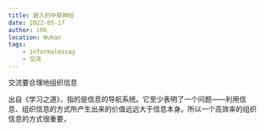 ```yaml
---
title: 嵌入的中枢神经
date: 2022-05-17
author: chh
location: Wuhan  
tags:
    - informalessay
    - 交流
---
```

交流要合理地组织信息

出自《学习之道》，指的是信息的导航系统。它至少表明了一个问题——利用信息、组织信息的方式所产生出来的价值远远大于信息本身。所以一个高效率的组织信息的方式很重要，